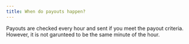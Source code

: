 ```yaml
---
title: When do payouts happen?
---
```


Payouts are checked every hour and sent if you meet the payout criteria. However, it is not garunteed to be the same minute of the hour.
